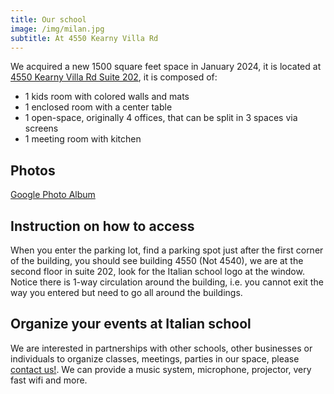 ```yaml
---
title: Our school
image: /img/milan.jpg
subtitle: At 4550 Kearny Villa Rd
---
```


We acquired a new 1500 square feet space in January 2024, it is located at [4550 Kearny Villa Rd Suite 202](https://maps.app.goo.gl/Cg14JWm1TJFK9rsN8), it is composed of:

* 1 kids room with colored walls and mats
* 1 enclosed room with a center table
* 1 open-space, originally 4 offices, that can be split in 3 spaces via screens
* 1 meeting room with kitchen

## Photos

[Google Photo Album](https://photos.app.goo.gl/xQtxNfHBV1fobiMe8)

## Instruction on how to access

When you enter the parking lot, find a parking spot just after the first corner of the building, you should see building 4550 (Not 4540), we are at the second floor in suite 202, look for the Italian school logo at the window.  Notice there is 1-way circulation around the building, i.e. you cannot exit the way you entered but need to go all around the buildings.

## Organize your events at Italian school

We are interested in partnerships with other schools, other businesses or individuals to organize classes, meetings, parties in our space, please [contact us!](/contact). We can provide a music system, microphone, projector, very fast wifi and more.
